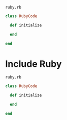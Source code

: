 <code>ruby.rb</code>
```ruby
class RubyCode

  def initialize

  end

end
```

# Include Ruby

<code>ruby.rb</code>
```ruby
class RubyCode

  def initialize

  end

end
```
